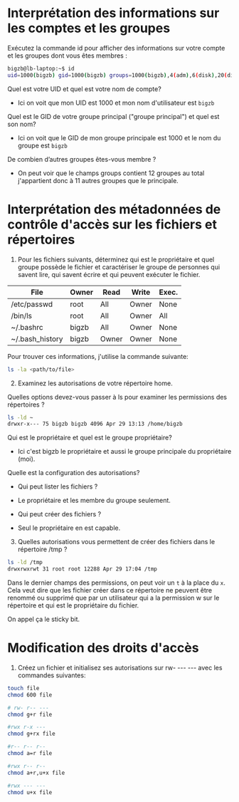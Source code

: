 # Interprétation des informations sur les comptes et les groupes

Exécutez la commande id pour afficher des informations sur votre compte et les groupes dont vous êtes membres :
```sh
bigzb@lb-laptop:~$ id
uid=1000(bigzb) gid=1000(bigzb) groups=1000(bigzb),4(adm),6(disk),20(dialout),27(sudo),107(input),109(kvm),123(lpadmin),134(vboxusers),137(libvirt),999(docker),64055(libvirt-qemu)
```

Quel est votre UID et quel est votre nom de compte?

- Ici on voit que mon UID est 1000 et mon nom d'utilisateur est `bigzb`

Quel est le GID de votre groupe principal ("groupe principal") et quel est son nom?

- Ici on voit que le GID de mon groupe principale est 1000 et le nom du groupe est `bigzb`

De combien d’autres groupes êtes-vous membre ?

- On peut voir que le champs groups contient 12 groupes au total j'appartient donc à 11 autres groupes que le principale.

# Interprétation des métadonnées de contrôle d'accès sur les fichiers et répertoires

1) Pour les fichiers suivants, déterminez qui est le propriétaire et quel groupe possède le fichier 
et caractériser le groupe de personnes qui savent lire, qui savent écrire et qui peuvent
exécuter le fichier.

| File            | Owner | Read  | Write | Exec. |
|---------------- | ----- | ----- | ----- | ----- |
| /etc/passwd     | root  | All   | Owner | None  |
| /bin/ls         | root  | All   | Owner | All   |
| ~/.bashrc       | bigzb | All   | Owner | None  |
| ~/.bash_history | bigzb | Owner | Owner | None  |

Pour trouver ces informations, j'utilise la commande suivante:

```sh
ls -la <path/to/file>
```

2) Examinez les autorisations de votre répertoire home.

Quelles options devez-vous passer à ls pour examiner les permissions des répertoires ?

```sh
ls -ld ~
drwxr-x--- 75 bigzb bigzb 4096 Apr 29 13:13 /home/bigzb
```

Qui est le propriétaire et quel est le groupe propriétaire?

- Ici c'est bigzb le propriétaire et aussi le groupe principale du propriétaire (moi).

Quelle est la configuration des autorisations?

- Qui peut lister les fichiers ?
 - Le propriétaire et les membre du groupe seulement.

- Qui peut créer des fichiers ?
 - Seul le propriétaire en est capable.

3. Quelles autorisations vous permettent de créer des fichiers dans le répertoire /tmp ?

```sh
ls -ld /tmp
drwxrwxrwt 31 root root 12288 Apr 29 17:04 /tmp
```

Dans le dernier champs des permissions, on peut voir un `t` à la place du `x`.
Cela veut dire que les fichier créer dans ce répertoire ne peuvent être renommé ou supprimé que par un
utilisateur qui a la permission w sur le répertoire et qui est le propriétaire du fichier.

On appel ça le sticky bit.

# Modification des droits d'accès

1. Créez un fichier et initialisez ses autorisations sur rw- --- --- avec les commandes suivantes:

```sh
touch file
chmod 600 file

# rw- r-- ---
chmod g+r file

#rwx r-x ---
chmod g+rx file

#r-- r-- r--
chmod a=r file

#rwx r-- r--
chmod a+r,u+x file

#rwx --- ---
chmod u+x file
```

